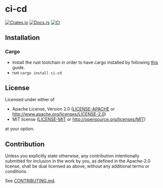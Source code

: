 # ci-cd

[![Crates.io](https://img.shields.io/crates/v/ci-cd.svg)](https://crates.io/crates/ci-cd)
[![Docs.rs](https://docs.rs/ci-cd/badge.svg)](https://docs.rs/ci-cd)
[![CI](https://github.com/BBArikL/ci-cd/workflows/CI/badge.svg)](https://github.com/BBArikL/ci-cd/actions)

## Installation

### Cargo

* Install the rust toolchain in order to have cargo installed by following
  [this](https://www.rust-lang.org/tools/install) guide.
* run `cargo install ci-cd`

## License

Licensed under either of

 * Apache License, Version 2.0
   ([LICENSE-APACHE](LICENSE-APACHE) or http://www.apache.org/licenses/LICENSE-2.0)
 * MIT license
   ([LICENSE-MIT](LICENSE-MIT) or http://opensource.org/licenses/MIT)

at your option.

## Contribution

Unless you explicitly state otherwise, any contribution intentionally submitted
for inclusion in the work by you, as defined in the Apache-2.0 license, shall be
dual licensed as above, without any additional terms or conditions.

See [CONTRIBUTING.md](CONTRIBUTING.md).
